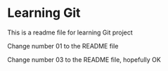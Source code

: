 # Learning Git 

This is a readme file for learning Git project

Change number 01 to the README file

Change number 03 to the README file, hopefully OK
